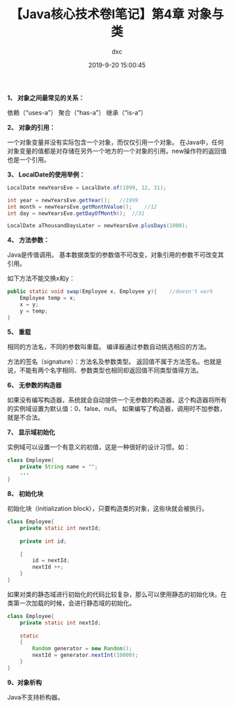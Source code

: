 ﻿---
layout:     post
title:      "【Java核心技术卷I笔记】第4章 对象与类"
date:       2019-9-20 15:00:45
author:     "dxc"
header-img: "img/post-bg-malaban.jpg"
tags:
    - Java
---

**1、 对象之间最常见的关系：**

依赖（“uses-a”）
聚合（“has-a”）
继承（“is-a”）

**2、 对象的引用：**

一个对象变量并没有实际包含一个对象，而仅仅引用一个对象。
在Java中，任何对象变量的值都是对存储在另外一个地方的一个对象的引用。new操作符的返回值也是一个引用。

**3、 LocalDate的使用举例：**
``` java
LocalDate newYearsEve = LocalDate.of(1999, 12, 31);

int year = newYearsEve.getYear();   //1999
int month = newYearsEve.getMonthValue();    //12
int day = newYearsEve.getDayOfMonth();  //31

LocalDate aThousandDaysLater = newYearsEve.plusDays(1000);
```

**4、 方法参数：**

Java是传值调用。
基本数据类型的参数值不可改变，对象引用的参数不可改变其引用。

如下方法不能交换x和y：
``` java
public static void swap(Employee x, Employee y){    //doesn't work
    Employee temp = x;
    x = y;
    y = temp;
}
```

**5、 重载**

相同的方法名，不同的参数叫重载。
编译器通过参数自动挑选相应的方法。

方法的签名（signature）：方法名及参数类型。
返回值不属于方法签名。也就是说，不能有两个名字相同、参数类型也相同却返回值不同类型值得方法。

**6、 无参数的构造器**

如果没有编写构造器，系统就会自动提供一个无参数的构造器，这个构造器将所有的实例域设置为默认值：0、false、null。
如果编写了构造器，调用时不加参数，就是不合法。

**7、 显示域初始化**

实例域可以设置一个有意义的初值，这是一种很好的设计习惯。如：
``` java
class Employee{
    private String name = "";
    ...
}
```

**8、 初始化块**

初始化块（initialization block），只要构造类的对象，这些块就会被执行。
``` java
class Employee{
    private static int nextId;
    
    private int id;
    
    {
        id = nextId;
        nextId ++;
    }
}
```

如果对类的静态域进行初始化的代码比较复杂，那么可以使用静态的初始化块。在类第一次加载的时候，会进行静态域的初始化。
``` java
class Employee{
    private static int nextId;
    
    static
    {
        Random generator = new Random();
        nextId = generator.nextInt(10000);
    }
}
```

**9、对象析构**

Java不支持析构器。